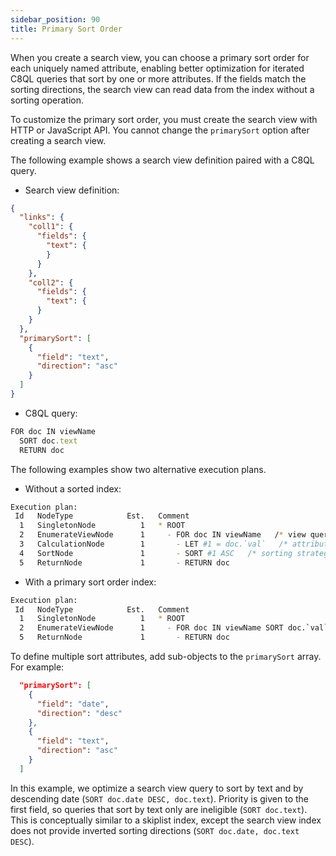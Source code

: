 ```yaml
---
sidebar_position: 90
title: Primary Sort Order
---
```


When you create a search view, you can choose a primary sort order for each uniquely named attribute, enabling better optimization for iterated C8QL queries that sort by one or more attributes. If the fields match the sorting directions, the search view can read data from the index without a sorting operation. 

To customize the primary sort order, you must create the search view with HTTP or JavaScript API. You cannot change the `primarySort` option after creating a search view. 

The following example shows a search view definition paired with a C8QL query.

- Search view definition:

```json
{
  "links": {
    "coll1": {
      "fields": {
        "text": {
        }
      }
    },
    "coll2": {
      "fields": {
        "text": {
      }
    }
  },
  "primarySort": [
    {
      "field": "text",
      "direction": "asc"
    }
  ]
}
```

- C8QL query:

```js
FOR doc IN viewName
  SORT doc.text
  RETURN doc
```

The following examples show two alternative execution plans.

- Without a sorted index:

```bash
Execution plan:
 Id   NodeType            Est.   Comment
  1   SingletonNode          1   * ROOT
  2   EnumerateViewNode      1     - FOR doc IN viewName   /* view query */
  3   CalculationNode        1       - LET #1 = doc.`val`   /* attribute expression */
  4   SortNode               1       - SORT #1 ASC   /* sorting strategy: standard */
  5   ReturnNode             1       - RETURN doc
```

- With a primary sort order index:

```bash
Execution plan:
 Id   NodeType            Est.   Comment
  1   SingletonNode          1   * ROOT
  2   EnumerateViewNode      1     - FOR doc IN viewName SORT doc.`val` ASC   /* view query */
  5   ReturnNode             1       - RETURN doc
```

To define multiple sort attributes, add sub-objects to the `primarySort` array. For example:

```json
  "primarySort": [
    {
      "field": "date",
      "direction": "desc"
    },
    {
      "field": "text",
      "direction": "asc"
    }
  ]
```

In this example, we optimize a search view query to sort by text and by descending date (`SORT doc.date DESC, doc.text`). Priority is given to the first field, so queries that sort by text only are ineligible (`SORT doc.text`). This is conceptually similar to a skiplist index, except the search view index does not provide inverted sorting directions (`SORT doc.date, doc.text DESC`).
